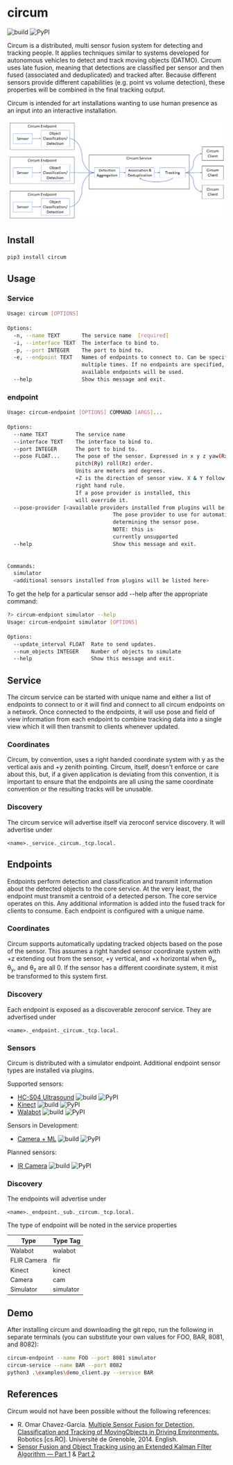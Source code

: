 # circum

![build](https://travis-ci.com/LumineerLabs/circum.svg?branch=master) ![PyPI](https://img.shields.io/pypi/v/circum)

Circum is a distributed, multi sensor fusion system for detecting and tracking people. It applies techniques similar to systems developed for autonomous vehicles to detect and track moving objects (DATMO). Circum uses late fusion, meaning that detections are classified per sensor and then fused (associated and deduplicated) and tracked after. Because different sensors provide different capabilities (e.g. point vs volume detection), these properties will be combined in the final tracking output.

Circum is intended for art installations wanting to use human presence as an input into an interactive installation.

![architecture block diagram](./docs/architecture_block.png)

## Install

```bash
pip3 install circum
```

## Usage

### Service

```bash
Usage: circum [OPTIONS]

Options:
  -n, --name TEXT       The service name  [required]
  -i, --interface TEXT  The interface to bind to.
  -p, --port INTEGER    The port to bind to.
  -e, --endpoint TEXT   Names of endpoints to connect to. Can be specified
                        multiple times. If no endpoints are specified, all
                        available endpoints will be used.
  --help                Show this message and exit.
```

### endpoint

```bash
Usage: circum-endpoint [OPTIONS] COMMAND [ARGS]...

Options:
  --name TEXT         The service name
  --interface TEXT    The interface to bind to.
  --port INTEGER      The port to bind to.
  --pose FLOAT...     The pose of the sensor. Expressed in x y z yaw(Rx)
                      pitch(Ry) roll(Rz) order.
                      Units are meters and degrees.
                      +Z is the direction of sensor view. X & Y follow the
                      right hand rule.
                      If a pose provider is installed, this
                      will override it.
  --pose-provider [<available providers installed from plugins will be listed here>]
                                  The pose provider to use for automatically
                                  determining the sensor pose.
                                  NOTE: this is
                                  currently unsupported
  --help                          Show this message and exit.


Commands:
  simulator
  <additional sensors installed from plugins will be listed here>
```

To get the help for a particular sensor add --help after the appropriate command:
```bash
?> circum-endpiont simulator --help
Usage: circum-endpoint simulator [OPTIONS]

Options:
  --update_interval FLOAT  Rate to send updates.
  --num_objects INTEGER    Number of objects to simulate
  --help                   Show this message and exit.
```

## Service

The circum service can be started with unique name and either a list of endpoints to connect to or it will find and
connect to all circum endpoints on a network. Once connected to the endpoints, it will use pose and field of view
information from each endpoint to combine tracking data into a single view which it will then transmit to clients
whenever updated.

### Coordinates

Circum, by convention, uses a right handed coordinate system with y as the vertical axis and +y zenith pointing. Circum,
itself, doesn't enforce or care about this, but, if a given application is deviating from this convention, it is
important to ensure that the endpoints are all using the same coordinate convention or the resulting tracks will be
unusable.

### Discovery

The circum service will advertise itself via zeroconf service discovery. It will advertise under

```console
<name>._service._circum._tcp.local.
```

## Endpoints

Endpoints perform detection and classification and transmit information about the detected objects to the core service.
At the very least, the endpoint must transmit a centroid of a detected person. The core service operates on this. Any
additional information is added into the fused track for clients to consume. Each endpoint is configured with a unique
name.

### Coordinates

Circum supports automatically updating tracked objects based on the pose of the sensor. This assumes a right handed
sensor coordinate system with +z extending out from the sensor, +y vertical, and +x horizontal when θ<sub>x</sub>,
θ<sub>y</sub>, and θ<sub>z</sub> are all 0. If the sensor has a different coordinate system, it mist be transformed to
this system first.

### Discovery

Each endpoint is exposed as a discoverable zeroconf service. They are advertised under

```console
<name>._endpoint._circum._tcp.local.
```

### Sensors

Circum is distributed with a simulator endpoint. Additional endpoint sensor types are installed via plugins.

Supported sensors:

* [HC-S04 Ultrasound](https://github.com/LumineerLabs/circum-hc-sr04) ![build](https://travis-ci.com/LumineerLabs/circum-hc-sr04.svg?branch=master) ![PyPI](https://img.shields.io/pypi/v/circum-hc-sr04)
* [Kinect](https://github.com/LumineerLabs/circum-kinect) ![build](https://travis-ci.com/LumineerLabs/circum-kinect.svg?branch=master) ![PyPI](https://img.shields.io/pypi/v/circum-kinect)
* [Walabot](https://github.com/LumineerLabs/circum-walabot) ![build](https://travis-ci.com/LumineerLabs/circum-walabot.svg?branch=master) ![PyPI](https://img.shields.io/pypi/v/circum-walabot)

Sensors in Development:

* [Camera + ML](https://github.com/LumineerLabs/circum-cam) ![build](https://travis-ci.com/LumineerLabs/circum-cam.svg?branch=master) ![PyPI](https://img.shields.io/pypi/v/circum-cam)

Planned sensors:

* [IR Camera](https://github.com/LumineerLabs/circum-ir) ![build](https://travis-ci.com/LumineerLabs/circum-ir.svg?branch=master) ![PyPI](https://img.shields.io/pypi/v/circum-ir)

### Discovery

The endpoints will advertise under

```console
<name>._endpoint._sub._circum._tcp.local.
```

The type of endpoint will be noted in the service properties

|    Type     | Type Tag  |
|-------------|-----------|
| Walabot     |  walabot  |
| FLIR Camera |  flir     |
| Kinect      |  kinect   |
| Camera      |  cam      |
| Simulator   | simulator |

## Demo

After installing circum and downloading the git repo, run the following in separate terminals (you can substitute your own values for FOO, BAR, 8081, and 8082):

```bash
circum-endpoint --name FOO --port 8081 simulator
circum-service --name BAR --port 8082
python3 .\examples\demo_client.py --service BAR
```

## References

Circum would not have been possible without the following references:

* R. Omar Chavez-Garcia. [Multiple Sensor Fusion for Detection, Classification and Tracking of MovingObjects in Driving Environments.](https://icave2.cse.buffalo.edu/resources/sensor-modeling/sensor%20fusion.pdf) Robotics \[cs.RO\]. Université de Grenoble, 2014. English. <tel-01082021>
* [Sensor Fusion and Object Tracking using an Extended Kalman Filter Algorithm — Part 1](https://medium.com/@mithi/object-tracking-and-fusing-sensor-measurements-using-the-extended-kalman-filter-algorithm-part-1-f2158ef1e4f0) & [Part 2](https://medium.com/@mithi/sensor-fusion-and-object-tracking-using-an-extended-kalman-filter-algorithm-part-2-cd20801fbeff)